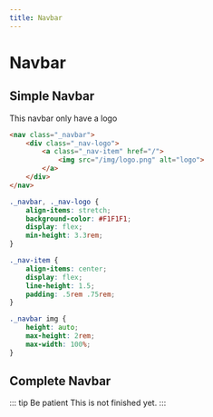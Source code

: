 ```yaml
---
title: Navbar
---
```


# Navbar

## Simple Navbar

This navbar only have a logo

<pieces-Navbar></pieces-Navbar>

```html
<nav class="_navbar">
	<div class="_nav-logo">
		<a class="_nav-item" href="/">
			<img src="/img/logo.png" alt="logo">
		</a>
	</div>	
</nav>
```

```css
._navbar, ._nav-logo {
	align-items: stretch;
	background-color: #F1F1F1;
	display: flex;
	min-height: 3.3rem;
}

._nav-item {
	align-items: center;
	display: flex;
	line-height: 1.5;
	padding: .5rem .75rem;
}

._navbar img {
	height: auto;
	max-height: 2rem;
	max-width: 100%;
}
```

## Complete Navbar

::: tip Be patient <Badge text="alpha" type="warn"/> <Badge text="0.1.1+"/>
This is not finished yet.
:::
